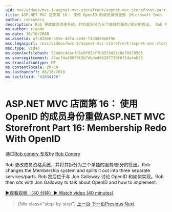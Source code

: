 ```yaml
---
uid: mvc/videos/mvc-1/aspnet-mvc-storefront/aspnet-mvc-storefront-part-16-membership-redo-with-openid
title: ASP.NET MVC 店面第 16： 使用 OpenID 的成员身份重做 |Microsoft Docs
author: robconery
description: Rob 更改成员资格系统，并将其拆分为三个单独的服务/部分的签出。 Rob 然后位于与 Jon Galloway 讨论 OpenID 和可通过操作方法...
ms.author: riande
ms.date: 10/16/2008
ms.assetid: afc038e6-555e-4dfa-ae45-f4d3d50e8f96
msc.legacyurl: /mvc/videos/mvc-1/aspnet-mvc-storefront/aspnet-mvc-storefront-part-16-membership-redo-with-openid
msc.type: video
ms.openlocfilehash: 524ddc4dacfd1e0f65ef7b8533421c8e70d79505
ms.sourcegitcommit: 45ac74e400f9f2b7dbded66297730f6f14a4eb25
ms.translationtype: MT
ms.contentlocale: zh-CN
ms.lasthandoff: 08/16/2018
ms.locfileid: "41834156"
---
```

<a name="aspnet-mvc-storefront-part-16-membership-redo-with-openid"></a><span data-ttu-id="165c6-104">ASP.NET MVC 店面第 16： 使用 OpenID 的成员身份重做</span><span class="sxs-lookup"><span data-stu-id="165c6-104">ASP.NET MVC Storefront Part 16: Membership Redo With OpenID</span></span>
====================
<span data-ttu-id="165c6-105">通过[Rob conery 专攻](https://github.com/robconery)</span><span class="sxs-lookup"><span data-stu-id="165c6-105">by [Rob Conery](https://github.com/robconery)</span></span>

<span data-ttu-id="165c6-106">Rob 更改成员资格系统，并将其拆分为三个单独的服务/部分的签出。</span><span class="sxs-lookup"><span data-stu-id="165c6-106">Rob changes the Membership system and splits it out into three separate services/parts.</span></span> <span data-ttu-id="165c6-107">Rob 然后位于与 Jon Galloway 讨论 OpenID 和如何实现。</span><span class="sxs-lookup"><span data-stu-id="165c6-107">Rob then sits with Jon Galloway to talk about OpenID and how to implement.</span></span>

[<span data-ttu-id="165c6-108">&#9654;观看视频 （40 分钟）</span><span class="sxs-lookup"><span data-stu-id="165c6-108">&#9654; Watch video (40 minutes)</span></span>](https://channel9.msdn.com/Blogs/ASP-NET-Site-Videos/aspnet-mvc-storefront-part-16-membership-redo-with-openid)

> [!div class="step-by-step"]
> <span data-ttu-id="165c6-109">[上一页](aspnet-mvc-storefront-part-15-public-code-review.md)
> [下一页](aspnet-mvc-storefront-part-17-checkout-with-jeff-atwood.md)</span><span class="sxs-lookup"><span data-stu-id="165c6-109">[Previous](aspnet-mvc-storefront-part-15-public-code-review.md)
[Next](aspnet-mvc-storefront-part-17-checkout-with-jeff-atwood.md)</span></span>
